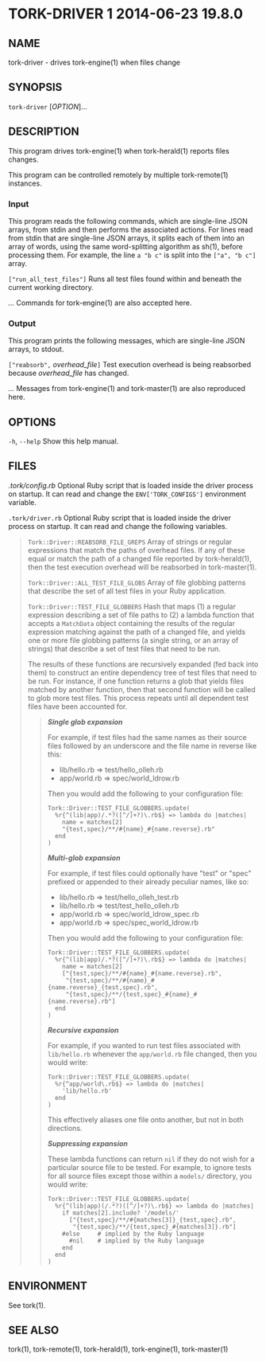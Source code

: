 # TORK-DRIVER 1 2014-06-23 19.8.0

## NAME

tork-driver - drives tork-engine(1) when files change

## SYNOPSIS

`tork-driver` [*OPTION*]...

## DESCRIPTION

This program drives tork-engine(1) when tork-herald(1) reports files changes.

This program can be controlled remotely by multiple tork-remote(1) instances.

### Input

This program reads the following commands, which are single-line JSON arrays,
from stdin and then performs the associated actions.  For lines read from
stdin that are single-line JSON arrays, it splits each of them into an array
of words, using the same word-splitting algorithm as sh(1), before processing
them.  For example, the line `a "b c"` is split into the `["a", "b c"]` array.

`["run_all_test_files"]`
  Runs all test files found within and beneath the current working directory.

*...*
  Commands for tork-engine(1) are also accepted here.

### Output

This program prints the following messages, which are single-line JSON arrays,
to stdout.

`["reabsorb",` *overhead_file*`]`
  Test execution overhead is being reabsorbed because *overhead_file* has
  changed.

*...*
  Messages from tork-engine(1) and tork-master(1) are also reproduced here.

## OPTIONS

`-h`, `--help`
  Show this help manual.

## FILES

*.tork/config.rb*
  Optional Ruby script that is loaded inside the driver process on startup.
  It can read and change the `ENV['TORK_CONFIGS']` environment variable.

`.tork/driver.rb`
  Optional Ruby script that is loaded inside the driver process on startup.
  It can read and change the following variables.

  > `Tork::Driver::REABSORB_FILE_GREPS`
  >   Array of strings or regular expressions that match the paths of overhead
  >   files.  If any of these equal or match the path of a changed file
  >   reported by tork-herald(1), then the test execution overhead will be
  >   reabsorbed in tork-master(1).
  >
  > `Tork::Driver::ALL_TEST_FILE_GLOBS`
  >   Array of file globbing patterns that describe the set of all test files
  >   in your Ruby application.
  >
  > `Tork::Driver::TEST_FILE_GLOBBERS`
  >   Hash that maps (1) a regular expression describing a set of file paths
  >   to (2) a lambda function that accepts a `MatchData` object containing
  >   the results of the regular expression matching against the path of a
  >   changed file, and yields one or more file globbing patterns (a single
  >   string, or an array of strings) that describe a set of test files that
  >   need to be run.
  >
  >   The results of these functions are recursively expanded (fed back into
  >   them) to construct an entire dependency tree of test files that need to
  >   be run.  For instance, if one function returns a glob that yields files
  >   matched by another function, then that second function will be called to
  >   glob more test files.  This process repeats until all dependent test
  >   files have been accounted for.
  >
  > > ***Single glob expansion***
  > >
  > > For example, if test files had the same names as their source files
  > > followed by an underscore and the file name in reverse like this:
  > >
  > >   * lib/hello.rb => test/hello_olleh.rb
  > >   * app/world.rb => spec/world_ldrow.rb
  > >
  > > Then you would add the following to your configuration file:
  > >
  > >     Tork::Driver::TEST_FILE_GLOBBERS.update(
  > >       %r{^(lib|app)/.*?([^/]+?)\.rb$} => lambda do |matches|
  > >         name = matches[2]
  > >         "{test,spec}/**/#{name}_#{name.reverse}.rb"
  > >       end
  > >     )
  > >
  > > ***Multi-glob expansion***
  > >
  > > For example, if test files could optionally have "test" or "spec"
  > > prefixed or appended to their already peculiar names, like so:
  > >
  > >   * lib/hello.rb => test/hello\_olleh\_test.rb
  > >   * lib/hello.rb => test/test\_hello\_olleh.rb
  > >   * app/world.rb => spec/world\_ldrow\_spec.rb
  > >   * app/world.rb => spec/spec\_world\_ldrow.rb
  > >
  > > Then you would add the following to your configuration file:
  > >
  > >     Tork::Driver::TEST_FILE_GLOBBERS.update(
  > >       %r{^(lib|app)/.*?([^/]+?)\.rb$} => lambda do |matches|
  > >         name = matches[2]
  > >         ["{test,spec}/**/#{name}_#{name.reverse}.rb",
  > >          "{test,spec}/**/#{name}_#{name.reverse}_{test,spec}.rb",
  > >          "{test,spec}/**/{test,spec}_#{name}_#{name.reverse}.rb"]
  > >       end
  > >     )
  > >
  > > ***Recursive expansion***
  > >
  > > For example, if you wanted to run test files associated with
  > > `lib/hello.rb` whenever the `app/world.rb` file changed, then you would
  > > write:
  > >
  > >     Tork::Driver::TEST_FILE_GLOBBERS.update(
  > >       %r{^app/world\.rb$} => lambda do |matches|
  > >         'lib/hello.rb'
  > >       end
  > >     )
  > >
  > > This effectively aliases one file onto another, but not in both
  > > directions.
  > >
  > > ***Suppressing expansion***
  > >
  > > These lambda functions can return `nil` if they do not wish for a
  > > particular source file to be tested.  For example, to ignore tests for
  > > all source files except those within a `models/` directory, you would
  > > write:
  > >
  > >     Tork::Driver::TEST_FILE_GLOBBERS.update(
  > >       %r{^(lib|app)(/.*?)([^/]+?)\.rb$} => lambda do |matches|
  > >         if matches[2].include? '/models/'
  > >           ["{test,spec}/**/#{matches[3]}_{test,spec}.rb",
  > >            "{test,spec}/**/{test,spec}_#{matches[3]}.rb"]
  > >         #else     # implied by the Ruby language
  > >           #nil    # implied by the Ruby language
  > >         end
  > >       end
  > >     )

## ENVIRONMENT

See tork(1).

## SEE ALSO

tork(1), tork-remote(1), tork-herald(1), tork-engine(1), tork-master(1)
